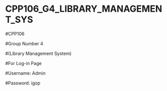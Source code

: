 # CPP106_G4_LIBRARY_MANAGEMENT_SYS

#CPP106

#Group Number 4

#(Library Management System)

#For Log-in Page

#Username: Admin

#Password: igop

